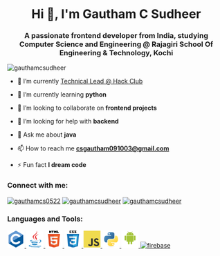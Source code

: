 <h1 align="center">Hi 👋, I'm Gautham C Sudheer</h1>
<h3 align="center">A passionate frontend developer from India, studying Computer Science and Engineering @ Rajagiri School Of Engineering & Technology, Kochi</h3>

<p align="left"> <img src="https://komarev.com/ghpvc/?username=gauthamcsudheer&label=Profile%20views&color=0e75b6&style=flat" alt="gauthamcsudheer" /> </p>

- 🔭 I’m currently [Technical Lead @ Hack Club](https://hackclubrset.tech/)

- 🌱 I’m currently learning **python**

- 👯 I’m looking to collaborate on **frontend projects**

- 🤝 I’m looking for help with **backend**

- 💬 Ask me about **java**

- 📫 How to reach me **csgautham091003@gmail.com**

- ⚡ Fun fact **I dream code**

<h3 align="left">Connect with me:</h3>
<p align="left">
<a href="https://twitter.com/gauthamcs0522" target="blank"><img align="center" src="https://raw.githubusercontent.com/rahuldkjain/github-profile-readme-generator/master/src/images/icons/Social/twitter.svg" alt="gauthamcs0522" height="30" width="40" /></a>
<a href="https://linkedin.com/in/gautham-sudheer-a51a87216" target="blank"><img align="center" src="https://raw.githubusercontent.com/rahuldkjain/github-profile-readme-generator/master/src/images/icons/Social/linked-in-alt.svg" alt="gauthamcsudheer" height="30" width="40" /></a>
<a href="https://instagram.com/gauthamcsudheer" target="blank"><img align="center" src="https://raw.githubusercontent.com/rahuldkjain/github-profile-readme-generator/master/src/images/icons/Social/instagram.svg" alt="gauthamcsudheer" height="30" width="40" /></a>
</p>

<h3 align="left">Languages and Tools:</h3>
<p align="left"> <a href="https://www.cprogramming.com/" target="_blank" rel="noreferrer"> <img src="https://raw.githubusercontent.com/devicons/devicon/master/icons/c/c-original.svg" alt="c" width="40" height="40"/> </a> <a href="https://www.java.com" target="_blank" rel="noreferrer"> <img src="https://raw.githubusercontent.com/devicons/devicon/master/icons/java/java-original.svg" alt="java" width="40" height="40"/> </a> <a href="https://www.w3.org/html/" target="_blank" rel="noreferrer"> <img src="https://raw.githubusercontent.com/devicons/devicon/master/icons/html5/html5-original-wordmark.svg" alt="html5" width="40" height="40"/> </a> <a href="https://www.w3schools.com/css/" target="_blank" rel="noreferrer"> <img src="https://raw.githubusercontent.com/devicons/devicon/master/icons/css3/css3-original-wordmark.svg" alt="css3" width="40" height="40"/> </a> <a href="https://developer.mozilla.org/en-US/docs/Web/JavaScript" target="_blank" rel="noreferrer"> <img src="https://raw.githubusercontent.com/devicons/devicon/master/icons/javascript/javascript-original.svg" alt="javascript" width="40" height="40"/> </a> <a href="https://www.python.org" target="_blank" rel="noreferrer"> <img src="https://raw.githubusercontent.com/devicons/devicon/master/icons/python/python-original.svg" alt="python" width="40" height="40"/> </a> <a href="https://developer.android.com" target="_blank" rel="noreferrer"> <img src="https://raw.githubusercontent.com/devicons/devicon/master/icons/android/android-original-wordmark.svg" alt="android" width="40" height="40"/> </a>  <a href="https://firebase.google.com/" target="_blank" rel="noreferrer"> <img src="https://www.vectorlogo.zone/logos/firebase/firebase-icon.svg" alt="firebase" width="40" height="40"/> </a>   </p>
